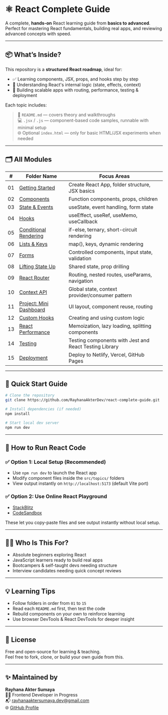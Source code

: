 # ⚛️ React Complete Guide

A complete, **hands-on** React learning guide from **basics to advanced**.  
Perfect for mastering React fundamentals, building real apps, and reviewing advanced concepts with speed.

---

## 📦 What’s Inside?

This repository is a **structured React roadmap**, ideal for:

- ✅ Learning components, JSX, props, and hooks step by step  
- 🧠 Understanding React's internal logic (state, effects, context)  
- 🚀 Building scalable apps with routing, performance, testing & deployment

Each topic includes:

> 📘 `README.md` — covers theory and walkthroughs  
> 💻 `.jsx` / `.js` — component-based code samples, runnable with minimal setup  
> 🌐 Optional `index.html` — only for basic HTML/JSX experiments when needed

---

## 🗂️ All Modules

| #   | Folder Name                                            | Focus Areas                                              |
|-----|--------------------------------------------------------|----------------------------------------------------------|
| 01  | [Getting Started](./src/topics/01-getting-started/README.md)      | Create React App, folder structure, JSX basics           |
| 02  | [Components](./src/topics/02-components/README.md)                | Function components, props, children                     |
| 03  | [State & Events](./src/topics/03-state-and-events/README.md)      | useState, event handling, form state                     |
| 04  | [Hooks](./src/topics/04-hooks/README.md)                          | useEffect, useRef, useMemo, useCallback                  |
| 05  | [Conditional Rendering](./src/topics/05-conditional/README.md)    | if-else, ternary, short-circuit rendering                |
| 06  | [Lists & Keys](./src/topics/06-lists-and-keys/README.md)          | map(), keys, dynamic rendering                          |
| 07  | [Forms](./src/topics/07-forms/README.md)                          | Controlled components, input state, validation           |
| 08  | [Lifting State Up](./src/topics/08-lifting-state-up/README.md)    | Shared state, prop drilling                              |
| 09  | [React Router](./src/topics/09-react-router/README.md)            | Routing, nested routes, useParams, navigation            |
| 10  | [Context API](./src/topics/10-context-api/README.md)              | Global state, context provider/consumer pattern          |
| 11  | [Project: Mini Dashboard](./src/topics/11-project-dashboard/README.md) | UI layout, component reuse, routing                   |
| 12  | [Custom Hooks](./src/topics/12-custom-hooks/README.md)            | Creating and using custom logic                         |
| 13  | [React Performance](./src/topics/13-performance/README.md)        | Memoization, lazy loading, splitting components          |
| 14  | [Testing](./src/topics/14-testing/README.md)                      | Testing components with Jest and React Testing Library   |
| 15  | [Deployment](./src/topics/15-deployment/README.md)                | Deploy to Netlify, Vercel, GitHub Pages                  |

---

## 🚀 Quick Start Guide

```bash
# Clone the repository
git clone https://github.com/RayhanaAkterDev/react-complete-guide.git

# Install dependencies (if needed)
npm install

# Start local dev server
npm run dev
```

---

## 🧪 How to Run React Code

### ✅ Option 1: Local Setup (Recommended)

- Use `npm run dev` to launch the React app  
- Modify component files inside the `src/topics/` folders  
- View output instantly on `http://localhost:5173` (default Vite port)

### ✅ Option 2: Use Online React Playground

- [StackBlitz](https://stackblitz.com/fork/react)  
- [CodeSandbox](https://codesandbox.io/s/)  

These let you copy-paste files and see output instantly without local setup.

---

## 👩‍💻 Who Is This For?

- Absolute beginners exploring React  
- JavaScript learners ready to build real apps  
- Bootcampers & self-taught devs needing structure  
- Interview candidates needing quick concept reviews  

---

## 💡 Learning Tips

- Follow folders in order from `01` to `15`  
- Read each `README.md` first, then test the code  
- Rebuild components on your own to reinforce learning  
- Use browser DevTools & React DevTools for deeper insight  

---

## 📜 License

Free and open-source for learning & teaching.  
Feel free to fork, clone, or build your own guide from this.

---

## ✨ Maintained by

**Rayhana Akter Sumaya**  
👩‍💻 Frontend Developer in Progress  
📬 [rayhanaaktersumaya.dev@gmail.com](mailto:rayhanaaktersumaya.dev@gmail.com)  
🌐 [GitHub Profile](https://github.com/RayhanaAkterDev)
